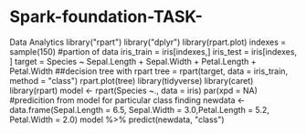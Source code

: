 # Spark-foundation-TASK-
Data Analytics 
library("rpart")
library("dplyr")
library(rpart.plot)
indexes = sample(150)
#partion of data
iris_train = iris[indexes,]
iris_test = iris[indexes, ]
target = Species ~ Sepal.Length + Sepal.Width + Petal.Length + Petal.Width
##decision tree with rpart
tree = rpart(target, data = iris_train, method = "class")
rpart.plot(tree)
library(tidyverse)
library(caret)
library(rpart)
model <- rpart(Species ~., data = iris)
par(xpd = NA)
#predicition from model for particular class finding
newdata <- data.frame(Sepal.Length = 6.5, Sepal.Width = 3.0,Petal.Length = 5.2, Petal.Width = 2.0)
model %>% predict(newdata, "class")
